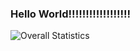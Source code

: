 ### Hello World!!!!!!!!!!!!!!!!!!
<img src="https://lastly.nisarga.me/api/overall?username=deathandecstasy&period=1month" alt="Overall Statistics" align="center">
<!--
**norbertnoir/norbertnoir** is a ✨ _special_ ✨ repository because its `README.md` (this file) appears on your GitHub profile.

Here are some ideas to get you started:

- 🔭 I’m currently working on ...
- 🌱 I’m currently learning ...
- 👯 I’m looking to collaborate on ...
- 🤔 I’m looking for help with ...
- 💬 Ask me about ...
- 📫 How to reach me: ...
- 😄 Pronouns: ...
- ⚡ Fun fact: ...
-->
